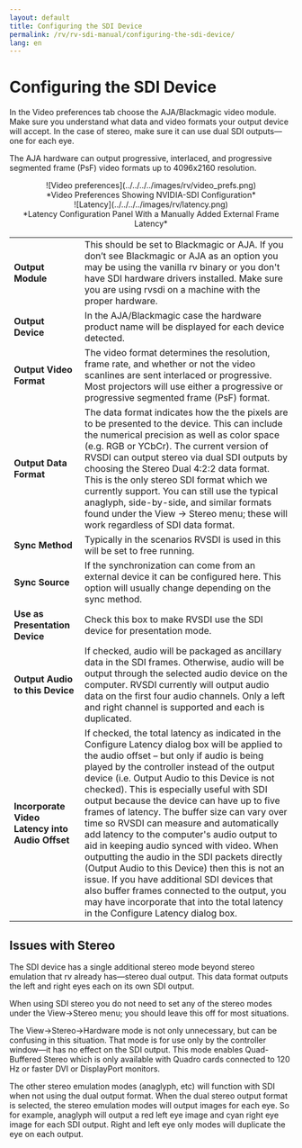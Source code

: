 ```yaml
---
layout: default
title: Configuring the SDI Device
permalink: /rv/rv-sdi-manual/configuring-the-sdi-device/
lang: en
---
```


# Configuring the SDI Device

In the Video preferences tab choose the AJA/Blackmagic video module. Make sure you understand what data and video formats your output device will accept. In the case of stereo, make sure it can use dual SDI outputs—one for each eye.

The AJA hardware can output progressive, interlaced, and progressive segmented frame (PsF) video formats up to 4096x2160 resolution.

<center>![Video preferences](../../../../images/rv/video_prefs.png)</center>

<center>*Video Preferences Showing NVIDIA-SDI Configuration*</center>

<center>![Latency](../../../../images/rv/latency.png)</center>

<center>*Latency Configuration Panel With a Manually Added External Frame Latency*</center>

| | |
|-|-|
| **Output Module** | This should be set to Blackmagic or AJA. If you don’t see Blackmagic or AJA as an option you may be using the vanilla rv binary or you don't have SDI hardware drivers installed. Make sure you are using rvsdi on a machine with the proper hardware. |
| **Output Device** | In the AJA/Blackmagic case the hardware product name will be displayed for each device detected. |
| **Output Video Format** | The video format determines the resolution, frame rate, and whether or not the video scanlines are sent interlaced or progressive. Most projectors will use either a progressive or progressive segmented frame (PsF) format. |
| **Output Data Format** | The data format indicates how the the pixels are to be presented to the device. This can include the numerical precision as well as color space (e.g. RGB or YCbCr). The current version of RVSDI can output stereo via dual SDI outputs by choosing the Stereo Dual 4:2:2 data format. This is the only stereo SDI format which we currently support. You can still use the typical anaglyph, side-by-side, and similar formats found under the View → Stereo menu; these will work regardless of SDI data format. |
| **Sync Method** | Typically in the scenarios RVSDI is used in this will be set to free running. |
| **Sync Source** | If the synchronization can come from an external device it can be configured here. This option will usually change depending on the sync method. |
| **Use as Presentation Device** | Check this box to make RVSDI use the SDI device for presentation mode. |
| **Output Audio to this Device** | If checked, audio will be packaged as ancillary data in the SDI frames. Otherwise, audio will be output through the selected audio device on the computer. RVSDI currently will output audio data on the first four audio channels. Only a left and right channel is supported and each is duplicated. |
| **Incorporate Video Latency into Audio Offset** | If checked, the total latency as indicated in the Configure Latency dialog box will be applied to the audio offset – but only if audio is being played by the controller instead of the output device (i.e. Output Audio to this Device is not checked). This is especially useful with SDI output because the device can have up to five frames of latency. The buffer size can vary over time so RVSDI can measure and automatically add latency to the computer's audio output to aid in keeping audio synced with video. When outputting the audio in the SDI packets directly (Output Audio to this Device) then this is not an issue. If you have additional SDI devices that also buffer frames connected to the output, you may have incorporate that into the total latency in the Configure Latency dialog box. |

## Issues with Stereo

The SDI device has a single additional stereo mode beyond stereo emulation that rv already has—stereo dual output. This data format outputs the left and right eyes each on its own SDI output.

When using SDI stereo you do not need to set any of the stereo modes under the View→Stereo menu; you should leave this off for most situations.

The View→Stereo→Hardware mode is not only unnecessary, but can be confusing in this situation. That mode is for use only by the controller window—it has no effect on the SDI output. This mode enables Quad-Buffered Stereo which is only available with Quadro cards connected to 120 Hz or faster DVI or DisplayPort monitors.

The other stereo emulation modes (anaglyph, etc) will function with SDI when not using the dual output format. When the dual stereo output format is selected, the stereo emulation modes will output images for each eye. So for example, anaglyph will output a red left eye image and cyan right eye image for each SDI output. Right and left eye only modes will duplicate the eye on each output.
